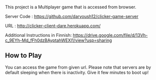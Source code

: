 This project is a Multiplayer game that is accessed from browser.

Server Code : https://github.com/daryoush12/clicker-game-server

URL : http://clicker-client-dare.herokuapp.com/

Additional Instructions in Finnish: https://drive.google.com/file/d/13Vh-c_9EYh-Md_fFh0dzBAyptahWEXl1/view?usp=sharing

## How to Play

You can access the game from given url. Please note that servers are by default sleeping when there is inactivity. Give it few minutes to boot up!





